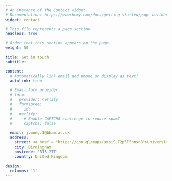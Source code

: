 ```yaml
---
# An instance of the Contact widget.
# Documentation: https://wowchemy.com/docs/getting-started/page-builder/
widget: contact

# This file represents a page section.
headless: true

# Order that this section appears on the page.
weight: 50

title: Get in touch
subtitle:

content:
  # Automatically link email and phone or display as text?
  autolink: true

  # Email form provider
  # form:
  #   provider: netlify
  #   formspree:
  #     id:
  #   netlify:
  #     # Enable CAPTCHA challenge to reduce spam?
  #     captcha: false

  email: j.wong.1@bham.ac.uk
  address:
    street: <a href = "https://goo.gl/maps/uxsiSLF2p5F5nnsn8">University of Birmingham</a>
    city: Birmingham
    postcode: 'B15 2TT'
    country: United Kingdom

design:
  columns: '1'
---
```

